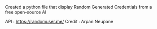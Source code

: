 Created a python file that display Random Generated Credentials from a free open-source AI





API : https://randomuser.me/
Credit : Arpan Neupane
